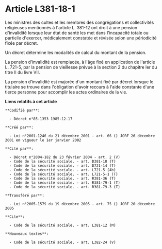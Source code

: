 # Article L381-18-1

Les ministres des cultes et les membres des congrégations et collectivités religieuses mentionnés à l'article L. 381-12 ont
droit à une pension d'invalidité lorsque leur état de santé les met dans l'incapacité totale ou partielle d'exercer,
médicalement constatée et révisée selon une périodicité fixée par décret.

Un décret détermine les modalités de calcul du montant de la pension.

La pension d'invalidité est remplacée, à l'âge fixé en application de l'article L. 721-5, par la pension de vieillesse prévue
à la section 2 du chapitre Ier du titre II du livre VII.

La pension d'invalidité est majorée d'un montant fixé par décret lorsque le titulaire se trouve dans l'obligation d'avoir
recours à l'aide constante d'une tierce personne pour accomplir les actes ordinaires de la vie.

**Liens relatifs à cet article**

	**Codifié par**:

	  - Décret n°85-1353 1985-12-17

	**Créé par**:

	  - Loi n°2001-1246 du 21 décembre 2001 - art. 66 () JORF 26 décembre 2001 en vigueur le 1er janvier 2002

	**Cité par**:

	  - Décret n°2004-182 du 23 février 2004 - art. 2 (V)
	  - Code de la sécurité sociale. - art. D381-18 (T)
	  - Code de la sécurité sociale. - art. D721-14 (T)
	  - Code de la sécurité sociale. - art. L721-5 (Ab)
	  - Code de la sécurité sociale. - art. L721-5-1 (T)
	  - Code de la sécurité sociale. - art. R381-36 (T)
	  - Code de la sécurité sociale. - art. R381-79-1 (T)
	  - Code de la sécurité sociale. - art. R381-79-3 (T)

	**Transféré par**:

	  - Loi n°2005-1579 du 19 décembre 2005 - art. 75 () JORF 20 décembre 2005

	**Cite**:

	  - Code de la sécurité sociale. - art. L381-12 (M)

	**Nouveaux textes**:

	  - Code de la sécurité sociale. - art. L382-24 (V)
